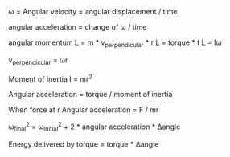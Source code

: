 ω = Angular velocity = angular displacement / time

angular acceleration = change of ω / time

angular momentum
L = m * v<sub>perpendicular</sub> * r
L = torque * t
L = Iω

v<sub>perpendicular</sub> = ωr

Moment of Inertia
I = mr<sup>2</sup>

Angular acceleration = torque / moment of inertia

When force at r
Angular acceleration = F / mr

ω<sub>final</sub><sup>2</sup> = ω<sub>initial</sub><sup>2</sup> + 2 * angular acceleration * Δangle

Energy delivered by torque = torque * Δangle
